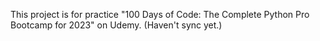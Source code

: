 This project is for practice "100 Days of Code: The Complete Python Pro Bootcamp for 2023" on Udemy.
(Haven't sync yet.)

